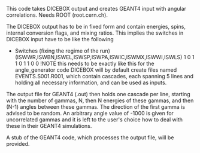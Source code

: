 This code takes DICEBOX output and creates GEANT4 input with angular correlations. Needs ROOT (root.cern.ch).

The DICEBOX output has to be in fixed form and contain energies, spins, internal conversion flags, and mixing ratios. This implies the switches in DICEBOX input have to be like the following
* Switches (fixing the regime of the run) (ISWWR,ISWBN,ISWEL,ISWSP,ISWPA,ISWIC,ISWMX,ISWWI,ISWLS)
  1   0   1   1   0   1   1   0   0  !NOTE this needs to be exactly like this for the angle_generator code
DICEBOX will by default create files named EVENTS.S001.R001, which contain cascades, each spanning 5 lines and holding all necessary information, and can be used as inputs. 

The output file for GEANT4 (.out) then holds one cascade per line, starting with the number of gammas, N, then N energies of these gammas, and then (N-1) angles between these gammas.
The direction of the first gamma is advised to be random.
An arbitrary angle value of -1000 is given for uncorrelated gammas and it is left to the user's choice how to deal with these in their GEANT4 simulations.

A stub of the GEANT4 code, which processes the output file, will be provided.
